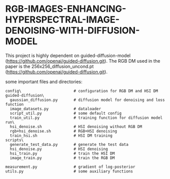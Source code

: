 # RGB-IMAGES-ENHANCING-HYPERSPECTRAL-IMAGE-DENOISING-WITH-DIFFUSION-MODEL
This project is highly dependent on guided-diffusion-model (https://github.com/openai/guided-diffusion.git).
The RGB DM used in the paper is the 256x256_diffusion_uncond.pt (https://github.com/openai/guided-diffusion.git).

some important files and directories:
```
config\                       # configuration for RGB DM and HSI DM
guided-diffusion\
  gaussian_diffusion.py       # diffusion model for denoising and loss function
  image_datasets.py           # dataloader
  script_util.py              # some default config
  train_util.py               # training function for diffusion model
run\
  hsi_denoise.sh              # HSI denoising without RGB DM
  rgb+hsi_denoise.sh          # RGB+HSI denoising
  train_hsi.sh                # HSI DM training
scripts\
  generate_test_data.py       # generate the test data
  hsi_denoise.py              # HSI denoising
  hsi_train.py                # train the HSI DM
  image_train.py              # train the RGB DM
  
measurement.py                # gradient of log-posterior
utils.py                      # some auxiliary functions
```
  
